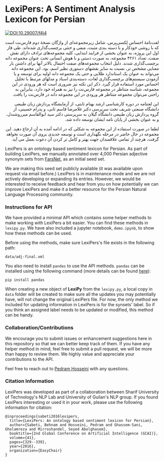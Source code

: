 # LexiPers: A Sentiment Analysis Lexicon for Persian

[![DOI:10.29007/f4j4](https://zenodo.org/badge/DOI/10.29007/f4j4.svg)](https://doi.org/10.29007/f4j4)

<div dir='rtl'>
لغت‌نامهٔ احساس لِکسی‌پِرس، شامل زیرمجموعه‌ای از واژگان نسخهٔ دوم فارس‌نت است که با روشی خودکار و با دسته بندی مثبت، منفی و خنثی برچسب‌گذاری شده‌اند. طی فاز اول این پروژه، به عنوان بخشی از فرایند ابتدایی، کلیه مجموعه‌های ترادف دارای نقش صفت، تعداد ۴۲۶۱ مجموعه، به صورت دستی و با هوش انسانی تحت عنوان مجموعه دانه برچسب‌گذاری شدند. دلیل انتخاب مجموعه‌های صفت احتمال بالاتر آنها برای داشتن بار معنایی مشخص تر، نسبت به سایر نقشهای دستوری نظیر اسم، بود. این مجموعه دانه می‌تواند به عنوان یک استاندارد طلایی و حتی یک مجموعه دانه اولیه برای توسعه و یا آزمودن سیستم‌های برچسب‌گذاری لغات، دسته‌بندی اسناد و مدلهای مرتبط با تحلیل احساس مورد استفاده قرار گیرد. ذکر این نکته نیز ضروری است که هر ورودی در این مجموعه، شناسه متناظر در مجموعه فارس‌نت را نیز به همراه خود دارد، بنابراین به راحتی می‌توان مجموعه متناظر هر ورودی در این مجموعه دانه در فارس‌نت را یافت.


این لغتنامه در دوره کارشناسی ارشد بهنام ثابتی، از آزمایشگاه پردازش زبان طبیعی دانشگاه صنعتی شریف تحت سرپرسی دکتر غلامرضا قاسم ثانی، و پدرام حسینی، از گروه پردازش زبان طبیعی دانشگاه گیلان به سرپرستی دکتر سید ابوالقاسم میرروشندل، و به عنوان بخشی از پایان نامه ایشان توسعه داده شد.


لطفا در صورت استفاده از این مجموعه به شکلی که در ادامه آمده به آن ارجاع دهید. این مجموعه در حال حاضر در مرحله نگهداری است و توسعه جدیدی بروی آن صورت نخواهد گرفت، هرچند از تمامی علاقمندان جهت بهتر و کامل تر کردن آن دعوت بعمل می آید.
</div>

LexiPers is an ontology based sentiment lexicon for Persian. As part of building LexiPers, we manually annotated over 4,000 Persian adjective synonym sets from [FarsNet](http://farsnet.nlp.sbu.ac.ir/Site3/Modules/Public/Default.jsp), as an initial seed set.

We are making this seed set publicly available (it was available upon request via email before.) LexiPers is in maintenance mode and we are not actively developing or expanding its entries. However, we would be interested to receive feedback and hear from you on how potentially we can improve LexiPers and make it a better resource for the Persian Natural Language Processing community.

### Instructions for API
We have provided a minimal API which contains some helper methods to make working with LexiPers a bit easier. You can find these methods in `lexipy.py`. We have also included a jupyter notebook, `demo.ipynb`, to show how these methods can be used.

Before using the methods, make sure LexiPers's file exists in the following path:

`data/adj-final.xml`

You also need to install `pandas` to use the API methods. `pandas` can be installed using the following command (more details can be found [here](https://pandas.pydata.org/pandas-docs/stable/getting_started/install.html)):

`pip install pandas`

When creating a new object of **LexiPy** from the `lexipy.py`, a local copy in `data` folder will be created to make sure all the updates you may potentially have, will not change the original LexiPers file. For now, the only method we included for updating information in LexiPers is for the synsets' label. So if you think an assigned label needs to be updated or modified, this method can be handy.


### Collaboration/Contributions
We encourage you to submit issues or enhancement suggestions here in this repository so that we can better keep track of them. If you have any helper method in mind, feel free to submit a pull request, we will be more than happy to review them. We highly value and appreciate your contributions to the API.

Feel free to reach out to [Pedram Hosseini](mailto:pdr.hosseini@gmail.com) with any questions.

### Citation Information
LexiPers was developed as part of a collaboration between Sharif University of Technology's NLP Lab and University of Guilan's NLP group. If you found LexiPers interesting or used it in your work, please use the following information for citation:

```
@inproceedings{sabeti2016lexipers,
  title={LexiPers: An ontology based sentiment lexicon for Persian},
  author={Sabeti, Behnam and Hosseini, Pedram and Ghassem-Sani, Gholamreza and Mirroshandel, Seyed Abolghasem},
  booktitle={2nd Global Conference on Artificial Intelligence (GCAI)},
  volume={41},
  pages={329--339},
  year={2016},
  organization={EasyChair}
}
```
